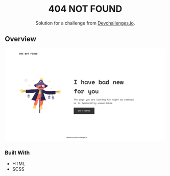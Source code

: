 <h1 align="center"> 404 NOT FOUND </h1>
<div align="center">
   Solution for a challenge from  <a href="http://devchallenges.io" target="_blank">Devchallenges.io</a>.
</div>

## Overview

<img src="/screenshot/screenshot.png?raw=true" alt="Screenshot">

### Built With

- HTML
- SCSS